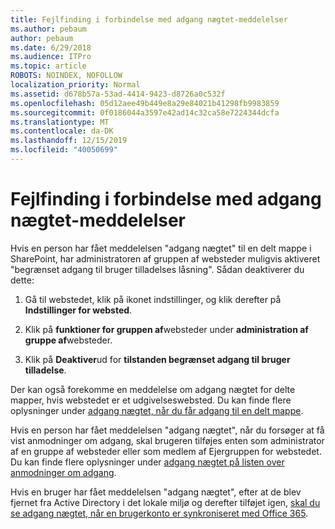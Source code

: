 ```yaml
---
title: Fejlfinding i forbindelse med adgang nægtet-meddelelser
ms.author: pebaum
author: pebaum
ms.date: 6/29/2018
ms.audience: ITPro
ms.topic: article
ROBOTS: NOINDEX, NOFOLLOW
localization_priority: Normal
ms.assetid: d678b57a-53ad-4414-9423-d8726a0c532f
ms.openlocfilehash: 05d12aee49b449e8a29e84021b41298fb9983859
ms.sourcegitcommit: 0f0186044a3597e42ad14c32ca58e7224344dcfa
ms.translationtype: MT
ms.contentlocale: da-DK
ms.lasthandoff: 12/15/2019
ms.locfileid: "40050699"
---
```

# <a name="troubleshoot-access-denied-messages"></a>Fejlfinding i forbindelse med adgang nægtet-meddelelser

Hvis en person har fået meddelelsen "adgang nægtet" til en delt mappe i SharePoint, har administratoren af gruppen af websteder muligvis aktiveret "begrænset adgang til bruger tilladelses låsning". Sådan deaktiverer du dette: 
  
1. Gå til webstedet, klik på ikonet indstillinger, og klik derefter på **Indstillinger for websted**.
    
2. Klik på **funktioner for gruppen af**websteder under **administration af gruppe af**websteder.
    
3. Klik på **Deaktiver**ud for **tilstanden begrænset adgang til bruger tilladelse**.
    
Der kan også forekomme en meddelelse om adgang nægtet for delte mapper, hvis webstedet er et udgivelseswebsted. Du kan finde flere oplysninger under [adgang nægtet, når du får adgang til en delt mappe](https://go.microsoft.com/fwlink/?linkid=2004317).
  
Hvis en person har fået meddelelsen "adgang nægtet", når du forsøger at få vist anmodninger om adgang, skal brugeren tilføjes enten som administrator af en gruppe af websteder eller som medlem af Ejergruppen for webstedet. Du kan finde flere oplysninger under [adgang nægtet på listen over anmodninger om adgang](https://go.microsoft.com/fwlink/?linkid=2004220).
  
Hvis en bruger har fået meddelelsen "adgang nægtet", efter at de blev fjernet fra Active Directory i det lokale miljø og derefter tilføjet igen, [skal du se adgang nægtet, når en brugerkonto er synkroniseret med Office 365](https://go.microsoft.com/fwlink/?linkid=2004318).
  

